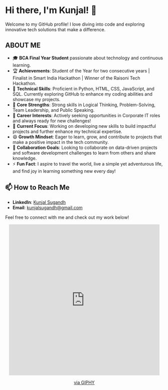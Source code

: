 # Hi there, I'm Kunjal! 👋 

Welcome to my GitHub profile! I love diving into code and exploring innovative tech solutions that make a difference.

## ABOUT ME
- 🎓 **BCA Final Year Student** passionate about technology and continuous learning.
- 🏆 **Achievements**: Student of the Year for two consecutive years | Finalist in Smart India Hackathon | Winner of the Raisoni Tech Hackathon.
- 🎯 **Technical Skills**: Proficient in Python, HTML, CSS, JavaScript, and SQL. Currently exploring GitHub to enhance my coding abilities and showcase my projects.
- 🌱 **Core Strengths**: Strong skills in Logical Thinking, Problem-Solving, Team Leadership, and Public Speaking.
- 💼 **Career Interests**: Actively seeking opportunities in Corporate IT roles and always ready for new challenges!
- 🔭 **Current Focus**: Working on developing new skills to build impactful projects and further enhance my technical expertise.
- 😄 **Growth Mindset**: Eager to learn, grow, and contribute to projects that make a positive impact in the tech community.
- 👯 **Collaboration Goals**: Looking to collaborate on data-driven projects and software development challenges to learn from others and share knowledge.
- ⚡ **Fun Fact**: I aspire to travel the world, live a simple yet adventurous life, and find joy in learning something new every day!

## 📫 How to Reach Me
- **LinkedIn**: [Kunjal Sugandh](https://www.linkedin.com/in/kunjal-sugandh-bbb139262)  
- **Email**: [kunjalsugandh@gmail.com](mailto:kunjalsugandh@gmail.com)

Feel free to connect with me and check out my work below!

<div id="header" align="center">
  <iframe src="https://giphy.com/embed/VPnfM9bmR0ZaQo3qtK" width="480" height="480" style="" frameBorder="0" class="giphy-embed" allowFullScreen></iframe><p><a href="https://giphy.com/stickers/ArkusNexus-palmar22-viajemind-thesandboxmind-VPnfM9bmR0ZaQo3qtK">via GIPHY</a></p>
</div>





